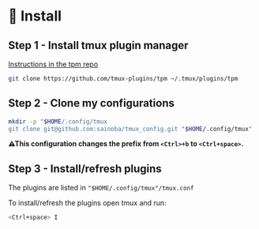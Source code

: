 # 🔧 Install

## Step 1 - Install tmux plugin manager

[Instructions in the tpm repo](https://github.com/tmux-plugins/tpm)

```bash
git clone https://github.com/tmux-plugins/tpm ~/.tmux/plugins/tpm
```

## Step 2 - Clone my configurations

```bash
mkdir -p "$HOME/.config/tmux
git clone git@github.com:sainoba/tmux_config.git "$HOME/.config/tmux"
```

**⚠This configuration changes the prefix from `<Ctrl>+b` to `<Ctrl+space>`.**

## Step 3 - Install/refresh plugins

The plugins are listed in `"$HOME/.config/tmux"/tmux.conf`

To install/refresh the plugins open tmux and run:

```bash
<Ctrl+space> I
```
